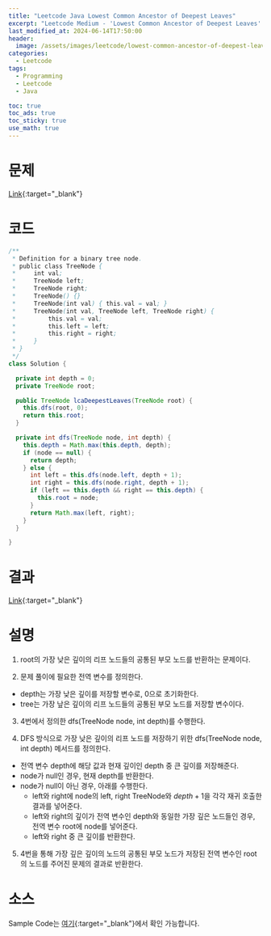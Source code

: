 ```yaml
---
title: "Leetcode Java Lowest Common Ancestor of Deepest Leaves"
excerpt: "Leetcode Medium - 'Lowest Common Ancestor of Deepest Leaves' 문제 Java 풀이"
last_modified_at: 2024-06-14T17:50:00
header:
  image: /assets/images/leetcode/lowest-common-ancestor-of-deepest-leaves.png
categories:
  - Leetcode
tags:
  - Programming
  - Leetcode
  - Java

toc: true
toc_ads: true
toc_sticky: true
use_math: true
---
```

# 문제
[Link](https://leetcode.com/problems/lowest-common-ancestor-of-deepest-leaves/){:target="_blank"}

# 코드
```java
/**
 * Definition for a binary tree node.
 * public class TreeNode {
 *     int val;
 *     TreeNode left;
 *     TreeNode right;
 *     TreeNode() {}
 *     TreeNode(int val) { this.val = val; }
 *     TreeNode(int val, TreeNode left, TreeNode right) {
 *         this.val = val;
 *         this.left = left;
 *         this.right = right;
 *     }
 * }
 */
class Solution {

  private int depth = 0;
  private TreeNode root;

  public TreeNode lcaDeepestLeaves(TreeNode root) {
    this.dfs(root, 0);
    return this.root;
  }

  private int dfs(TreeNode node, int depth) {
    this.depth = Math.max(this.depth, depth);
    if (node == null) {
      return depth;
    } else {
      int left = this.dfs(node.left, depth + 1);
      int right = this.dfs(node.right, depth + 1);
      if (left == this.depth && right == this.depth) {
        this.root = node;
      }
      return Math.max(left, right);
    }
  }

}
```

# 결과
[Link](https://leetcode.com/problems/lowest-common-ancestor-of-deepest-leaves/submissions/1287927384/){:target="_blank"}

# 설명
1. root의 가장 낮은 깊이의 리프 노드들의 공통된 부모 노드를 반환하는 문제이다.

2. 문제 풀이에 필요한 전역 변수를 정의한다.
- depth는 가장 낮은 깊이를 저장할 변수로, 0으로 초기화한다.
- tree는 가장 낲은 깊이의 리프 노드들의 공통된 부모 노드를 저장할 변수이다.

3. 4번에서 정의한 dfs(TreeNode node, int depth)를 수행한다.

4. DFS 방식으로 가장 낮은 깊이의 리프 노드를 저장하기 위한 dfs(TreeNode node, int depth) 메서드를 정의한다.
- 전역 변수 depth에 해당 값과 현재 깊이인 depth 중 큰 깊이를 저장해준다.
- node가 null인 경우, 현재 depth를 반환한다.
- node가 null이 아닌 경우, 아래를 수행한다.
  - left와 right에 node의 left, right TreeNode와 $depth + 1$을 각각 재귀 호출한 결과를 넣어준다.
  - left와 right의 깊이가 전역 변수인 depth와 동일한 가장 깊은 노드들인 경우, 전역 변수 root에 node를 넣어준다.
  - left와 right 중 큰 깊이를 반환한다.

5. 4번을 통해 가장 깊은 깊이의 노드의 공통된 부모 노드가 저장된 전역 변수인 root의 노드를 주어진 문제의 결과로 반환한다.

# 소스
Sample Code는 [여기](https://github.com/GracefulSoul/leetcode/blob/master/src/main/java/gracefulsoul/problems/LowestCommonAncestorOfDeepestLeaves.java){:target="_blank"}에서 확인 가능합니다.